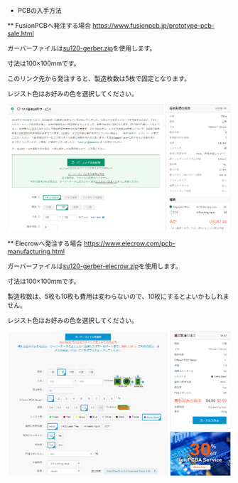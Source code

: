 * PCBの入手方法

** FusionPCBへ発注する場合
https://www.fusionpcb.jp/prototype-pcb-sale.html

ガーバーファイルは[su120-gerber.zip](../../su120-gerber.zip)を使用します。

寸法は100×100mmです。

このリンク先から発注すると、製造枚数は5枚で固定となります。

レジスト色はお好みの色を選択してください。

![FusionPCB画面](fusionpcb.png)


** Elecrowへ発注する場合
https://www.elecrow.com/pcb-manufacturing.html

ガーバーファイルは[su120-gerber-elecrow.zip](../../su120-gerber-elecrow.zip)を使用します。

寸法は100×100mmです。

製造枚数は、5枚も10枚も費用は変わらないので、10枚にするとよいかもしれません。

レジスト色はお好みの色を選択してください。

![Elecrow画面](elecrow.png)


